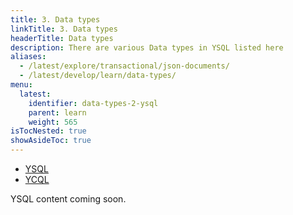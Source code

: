 ```yaml
---
title: 3. Data types
linkTitle: 3. Data types
headerTitle: Data types
description: There are various Data types in YSQL listed here
aliases:
  - /latest/explore/transactional/json-documents/
  - /latest/develop/learn/data-types/
menu:
  latest:
    identifier: data-types-2-ysql
    parent: learn
    weight: 565
isTocNested: true
showAsideToc: true
---
```


<ul class="nav nav-tabs-alt nav-tabs-yb">

  <li >
    <a href="/latest/develop/learn/data-types" class="nav-link active">
      <i class="icon-postgres" aria-hidden="true"></i>
      YSQL
    </a>
  </li>

  <li >
    <a href="/latest/develop/learn/data-types-ycql" class="nav-link">
      <i class="icon-cassandra" aria-hidden="true"></i>
      YCQL
    </a>
  </li>

</ul>

YSQL content coming soon.
